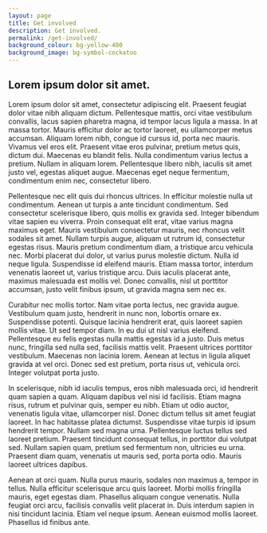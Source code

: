 ```yaml
---
layout: page
title: Get involved
description: Get involved.
permalink: /get-involved/
background_colour: bg-yellow-400
background_image: bg-symbol-cockatoo
---
```


## Lorem ipsum dolor sit amet.

Lorem ipsum dolor sit amet, consectetur adipiscing elit. Praesent feugiat dolor vitae nibh aliquam dictum. Pellentesque mattis, orci vitae vestibulum convallis, lacus sapien pharetra magna, id tempor lacus ligula a massa. In at massa tortor. Mauris efficitur dolor ac tortor laoreet, eu ullamcorper metus accumsan. Aliquam lorem nibh, congue id cursus id, porta nec mauris. Vivamus vel eros elit. Praesent vitae eros pulvinar, pretium metus quis, dictum dui. Maecenas eu blandit felis. Nulla condimentum varius lectus a pretium. Nullam in aliquam lorem. Pellentesque libero nibh, iaculis sit amet justo vel, egestas aliquet augue. Maecenas eget neque fermentum, condimentum enim nec, consectetur libero.

Pellentesque nec elit quis dui rhoncus ultrices. In efficitur molestie nulla ut condimentum. Aenean ut turpis a ante tincidunt condimentum. Sed consectetur scelerisque libero, quis mollis ex gravida sed. Integer bibendum vitae sapien eu viverra. Proin consequat elit erat, vitae varius magna maximus eget. Mauris vestibulum consectetur mauris, nec rhoncus velit sodales sit amet. Nullam turpis augue, aliquam ut rutrum id, consectetur egestas risus. Mauris pretium condimentum diam, a tristique arcu vehicula nec. Morbi placerat dui dolor, ut varius purus molestie dictum. Nulla id neque ligula. Suspendisse id eleifend mauris. Etiam massa tortor, interdum venenatis laoreet ut, varius tristique arcu. Duis iaculis placerat ante, maximus malesuada est mollis vel. Donec convallis, nisl ut porttitor accumsan, justo velit finibus ipsum, ut gravida magna sem nec ex.

Curabitur nec mollis tortor. Nam vitae porta lectus, nec gravida augue. Vestibulum quam justo, hendrerit in nunc non, lobortis ornare ex. Suspendisse potenti. Quisque lacinia hendrerit erat, quis laoreet sapien mollis vitae. Ut sed tempor diam. In eu dui ut nisl varius eleifend. Pellentesque eu felis egestas nulla mattis egestas id a justo. Duis metus nunc, fringilla sed nulla sed, facilisis mattis velit. Praesent ultrices porttitor vestibulum. Maecenas non lacinia lorem. Aenean at lectus in ligula aliquet gravida at vel orci. Donec sed est pretium, porta risus ut, vehicula orci. Integer volutpat porta justo.

In scelerisque, nibh id iaculis tempus, eros nibh malesuada orci, id hendrerit quam sapien a quam. Aliquam dapibus vel nisi id facilisis. Etiam magna risus, rutrum et pulvinar quis, semper eu nibh. Etiam ut odio auctor, venenatis ligula vitae, ullamcorper nisl. Donec dictum tellus sit amet feugiat laoreet. In hac habitasse platea dictumst. Suspendisse vitae turpis id ipsum hendrerit tempor. Nullam sed magna urna. Pellentesque luctus tellus sed laoreet pretium. Praesent tincidunt consequat tellus, in porttitor dui volutpat sed. Nullam sapien quam, pretium sed fermentum non, ultricies eu urna. Praesent diam quam, venenatis ut mauris sed, porta porta odio. Mauris laoreet ultrices dapibus.

Aenean at orci quam. Nulla purus mauris, sodales non maximus a, tempor in tellus. Nulla efficitur scelerisque arcu quis laoreet. Morbi mollis fringilla mauris, eget egestas diam. Phasellus aliquam congue venenatis. Nulla feugiat orci arcu, facilisis convallis velit placerat in. Duis interdum sapien in nisi tincidunt lacinia. Etiam vel neque ipsum. Aenean euismod mollis laoreet. Phasellus id finibus ante.
